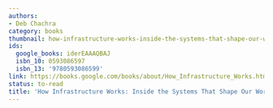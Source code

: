 ```yaml
---
authors:
- Deb Chachra
category: books
thumbnail: how-infrastructure-works-inside-the-systems-that-shape-our-world-deb-chachra-cover.jpg
ids:
  google_books: iderEAAAQBAJ
  isbn_10: 0593086597
  isbn_13: '9780593086599'
link: https://books.google.com/books/about/How_Infrastructure_Works.html?hl=&id=iderEAAAQBAJ
status: to-read
title: 'How Infrastructure Works: Inside the Systems That Shape Our World'
---
```

